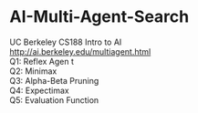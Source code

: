 # AI-Multi-Agent-Search
UC Berkeley CS188 Intro to AI </br>
http://ai.berkeley.edu/multiagent.html </br>
Q1: Reflex Agen t</br>
Q2: Minimax </br>
Q3: Alpha-Beta Pruning </br>
Q4: Expectimax </br>
Q5: Evaluation Function
